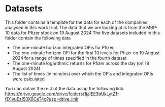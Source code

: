 # Datasets
This folder contains a template for the data for each of the companies analysed in this work trial. The data that we are looking at is from the MBP-10 data for Pfizer stock on 19 August 2024
The five datasets included in this folder contain the following data

* The one-minute horizon integrated OFIs for Pfizer
* The one-minute horizon OFI for the first 10 levels for Pfizer on 19 August 2024 for a range of times specified in the fourth dataset
* The one-minute logarithmic returns for Pfizer across the day (on 19 August 2024)
* The list of times (in minutes) over which the OFIs and integrated OFIs were calculated

You can obtain the rest of the data using the following link: https://drive.google.com/drive/folders/1jalEE3bUkLytZ1-fD1vuEzI50X0CeT4g?usp=drive_link
